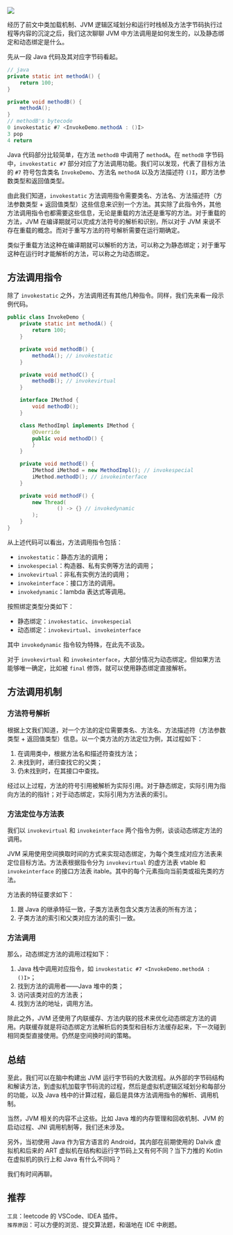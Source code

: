 ![](https://blog-pic-1251295613.cos.ap-guangzhou.myqcloud.com/1645206966.92SmartPic.png)

经历了前文中类加载机制、JVM 逻辑区域划分和运行时栈帧及方法字节码执行过程等内容的沉淀之后，我们这次聊聊 JVM 中方法调用是如何发生的，以及静态绑定和动态绑定是什么。

先从一段 Java 代码及其对应字节码看起。

```java
// java
private static int methodA() {
    return 100;
}

private void methodB() {
    methodA();
}
// methodB's bytecode
0 invokestatic #7 <InvokeDemo.methodA : ()I>
3 pop
4 return
```

Java 代码部分比较简单，在方法 `methodB` 中调用了 `methodA`。在 `methodB` 字节码中，`invokestatic #7` 部分对应了方法调用功能。我们可以发现，代表了目标方法的 `#7` 符号包含类名 `InvokeDemo`、方法名 `methodA` 以及方法描述符 `()I`，即方法参数类型和返回值类型。

由此我们知道，`invokestatic` 方法调用指令需要类名、方法名、方法描述符（方法参数类型 + 返回值类型）这些信息来识别一个方法。其实除了此指令外，其他方法调用指令也都需要这些信息，无论是重载的方法还是重写的方法。对于重载的方法，JVM 在编译期就可以完成方法符号的解析和识别，所以对于 JVM 来说不存在重载的概念。而对于重写方法的符号解析需要在运行期确定。

类似于重载方法这种在编译期就可以解析的方法，可以称之为静态绑定；对于重写这种在运行时才能解析的方法，可以称之为动态绑定。

## 方法调用指令

除了 `invokestatic` 之外，方法调用还有其他几种指令。同样，我们先来看一段示例代码。

```java
public class InvokeDemo {
    private static int methodA() {
        return 100;
    }

    private void methodB() {
        methodA(); // invokestatic
    }

    private void methodC() {
        methodB(); // invokevirtual
    }

    interface IMethod {
        void methodD();
    }

    class MethodImpl implements IMethod {
        @Override
        public void methodD() {
        }
    }

    private void methodE() {
        IMethod iMethod = new MethodImpl(); // invokespecial
        iMethod.methodD(); // invokeinterface
    }

    private void methodF() {
        new Thread(
                () -> {} // invokedynamic
        );
    }
}
```

从上述代码可以看出，方法调用指令包括：
- `invokestatic`：静态方法的调用；
- `invokespecial`：构造器、私有实例等方法的调用；
- `invokevirtual`：非私有实例方法的调用；
- `invokeinterface`：接口方法的调用。
- `invokedynamic`：lambda 表达式等调用。

按照绑定类型分类如下：
- 静态绑定：`invokestatic`、`invokespecial`
- 动态绑定：`invokevirtual`、`invokeinterface`

其中 `invokedynamic` 指令较为特殊，在此先不谈及。

对于 `invokevirtual` 和 `invokeinterface`，大部分情况为动态绑定。但如果方法能够唯一确定，比如被 `final` 修饰，就可以使用静态绑定直接解析。

## 方法调用机制

### 方法符号解析

根据上文我们知道，对一个方法的定位需要类名、方法名、方法描述符（方法参数类型 + 返回值类型）信息。以一个类方法的方法定位为例，其过程如下：
1. 在调用类中，根据方法名和描述符查找方法；
2. 未找到时，递归查找它的父类；
3. 仍未找到时，在其接口中查找。

经过以上过程，方法的符号引用被解析为实际引用。对于静态绑定，实际引用为指向方法的的指针；对于动态绑定，实际引用为方法表的索引。

### 方法定位与方法表

我们以 `invokevirtual` 和 `invokeinterface` 两个指令为例，谈谈动态绑定方法的调用。

JVM 采用使用空间换取时间的方式来实现动态绑定，为每个类生成对应方法表来定位目标方法。方法表根据指令分为 `invokevirtual` 的虚方法表 vtable 和 `invokeinterface` 的接口方法表 itable。其中的每个元素指向当前类或祖先类的方法。

方法表的特征要求如下：
1. 跟 Java 的继承特征一致，子类方法表包含父类方法表的所有方法；
2. 子类方法的索引和父类对应方法的索引一致。

### 方法调用

那么，动态绑定方法的调用过程如下：
1. Java 栈中调用对应指令，如 `invokestatic #7 <InvokeDemo.methodA : ()I>`；
2. 找到方法的调用者——Java 堆中的类；
3. 访问该类对应的方法表；
4. 找到方法的地址，调用方法。

除此之外，JVM 还使用了内联缓存、方法内联的技术来优化动态绑定方法的调用。内联缓存就是将动态绑定方法解析后的类型和目标方法缓存起来，下一次碰到相同类型直接使用。仍然是空间换时间的策略。

## 总结

至此，我们可以在脑中构建出 JVM 运行字节码的大致流程。从外部的字节码结构和解读方法，到虚拟机加载字节码流的过程，然后是虚拟机逻辑区域划分和每部分的功能，以及 Java 栈中的计算过程，最后是具体方法调用指令的解析、调用机制。

当然，JVM 相关的内容不止这些。比如 Java 堆的内存管理和回收机制、JVM 的启动过程、JNI 调用机制等，我们还未涉及。

另外，当初使用 Java 作为官方语言的 Android，其内部在前期使用的 Dalvik 虚拟机和后来的 ART 虚拟机在结构和运行字节码上又有何不同？当下力推的 Kotlin 在虚拟机的执行上和 Java 有什么不同吗？

我们有时间再聊。

## 推荐

`工具`：leetcode 的 VSCode、IDEA 插件。  
`推荐原因`：可以方便的浏览、提交算法题，和谐地在 IDE 中刷题。